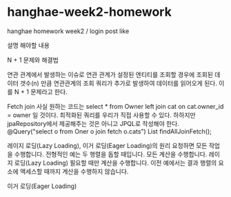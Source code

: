 # hanghae-week2-homework
hanghae homework week2 / login post like




설명 해야할 내용

N + 1 문제와 해결법

연관 관계에서 발생하는 이슈로 연관 관계가 설정된 엔티티를 조회할 
경우에 조회된 데이터 갯수(n) 만큼 연관관계의 조회 쿼리가 
추가로 발생하여 데이터를 읽어오게 된다.
이를 N + 1 문제라고 한다.

Fetch join
사실 원하는 코드는 select * from Owner left join cat on cat.owner_id = owner 일 것이다.
최적화된 쿼리를 우리가 직접 사용할 수 있다. 하하지만
jpaRepository에서 제공해주는 것은 아니고 JPQL로 작성해야 한다.
@Query("select o from Oner o join fetch o.cats")
List<Owner> findAllJoinFetch();
  
  

레이지 로딩(Lazy Loading), 이거 로딩(Eager Loading)의 원리
요청하면 모든 작업을 수행합니다. 전형적인 예는 두 행렬을 돕할 때입니다. 모든 계산을 수행합니다.
레이지 로딩(Lazy Loading)
필요할 때만 계산을 수행합니다. 이전 예에서는 결과 행렬의 요소에 액세스할 때까지 계산을 수행하지 않습니다.



이거 로딩(Eager Loading)
